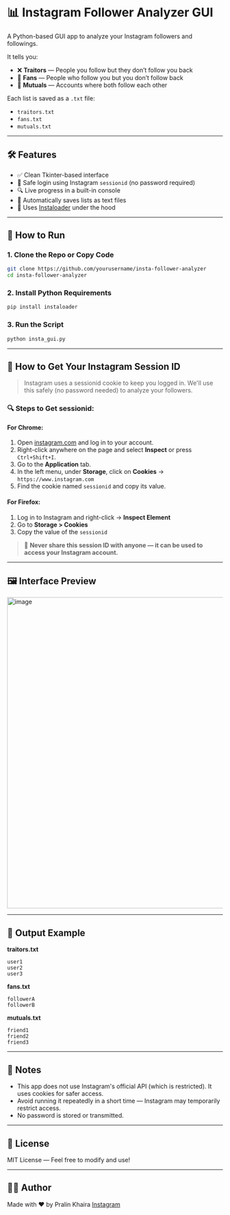 # 📊 Instagram Follower Analyzer GUI

A Python-based GUI app to analyze your Instagram followers and followings.

It tells you:
- ❌ **Traitors** — People you follow but they don’t follow you back
- 🫶 **Fans** — People who follow you but you don’t follow back
- 🤝 **Mutuals** — Accounts where both follow each other

Each list is saved as a `.txt` file:
- `traitors.txt`
- `fans.txt`
- `mutuals.txt`

---

## 🛠 Features

- ✅ Clean Tkinter-based interface
- 🔐 Safe login using Instagram `sessionid` (no password required)
- 🔍 Live progress in a built-in console
- 💾 Automatically saves lists as text files
- 🧠 Uses [Instaloader](https://instaloader.github.io/) under the hood

---

## 🚀 How to Run

### 1. Clone the Repo or Copy Code

```bash
git clone https://github.com/yourusername/insta-follower-analyzer
cd insta-follower-analyzer
```

### 2. Install Python Requirements

```bash
pip install instaloader
```

### 3. Run the Script

```bash
python insta_gui.py
```

---

## 🧾 How to Get Your Instagram Session ID

> Instagram uses a sessionid cookie to keep you logged in. We'll use this safely (no password needed) to analyze your followers.

### 🔍 Steps to Get sessionid:

#### For Chrome:

1. Open [instagram.com](https://instagram.com) and log in to your account.
2. Right-click anywhere on the page and select **Inspect** or press `Ctrl+Shift+I`.
3. Go to the **Application** tab.
4. In the left menu, under **Storage**, click on **Cookies** → `https://www.instagram.com`
5. Find the cookie named `sessionid` and copy its value.

#### For Firefox:

1. Log in to Instagram and right-click → **Inspect Element**
2. Go to **Storage > Cookies**
3. Copy the value of the `sessionid`

> 🛑 **Never share this session ID with anyone — it can be used to access your Instagram account.**

---

## 🖼 Interface Preview

<img width="627" height="727" alt="image" src="https://github.com/user-attachments/assets/f9421166-39cf-4c45-9bb8-b28d9a008fc2" />


---

## 📁 Output Example

**traitors.txt**

```
user1
user2
user3
```

**fans.txt**

```
followerA
followerB
```

**mutuals.txt**

```
friend1
friend2
friend3
```

---

## 📌 Notes

- This app does not use Instagram's official API (which is restricted). It uses cookies for safer access.
- Avoid running it repeatedly in a short time — Instagram may temporarily restrict access.
- No password is stored or transmitted.

---

## 📄 License

MIT License — Feel free to modify and use!

---

## 👨‍💻 Author

Made with ❤️ by Pralin Khaira [Instagram](https://www.instagram.com/tbh.yoursss/)

